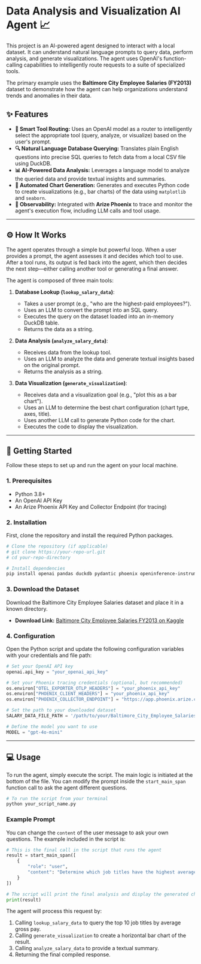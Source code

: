 

# Data Analysis and Visualization AI Agent 📈

This project is an AI-powered agent designed to interact with a local dataset. It can understand natural language prompts to query data, perform analysis, and generate visualizations. The agent uses OpenAI's function-calling capabilities to intelligently route requests to a suite of specialized tools.

The primary example uses the **Baltimore City Employee Salaries (FY2013)** dataset to demonstrate how the agent can help organizations understand trends and anomalies in their data.

## ✨ Features

  * **🤖 Smart Tool Routing:** Uses an OpenAI model as a router to intelligently select the appropriate tool (query, analyze, or visualize) based on the user's prompt.
  * **🔍 Natural Language Database Querying:** Translates plain English questions into precise SQL queries to fetch data from a local CSV file using DuckDB.
  * **📊 AI-Powered Data Analysis:** Leverages a language model to analyze the queried data and provide textual insights and summaries.
  * **🎨 Automated Chart Generation:** Generates and executes Python code to create visualizations (e.g., bar charts) of the data using `matplotlib` and `seaborn`.
  * **🔬 Observability:** Integrated with **Arize Phoenix** to trace and monitor the agent's execution flow, including LLM calls and tool usage.

-----

## ⚙️ How It Works

The agent operates through a simple but powerful loop. When a user provides a prompt, the agent assesses it and decides which tool to use. After a tool runs, its output is fed back into the agent, which then decides the next step—either calling another tool or generating a final answer.

The agent is composed of three main tools:

1.  **Database Lookup (`lookup_salary_data`)**:

      * Takes a user prompt (e.g., "who are the highest-paid employees?").
      * Uses an LLM to convert the prompt into an SQL query.
      * Executes the query on the dataset loaded into an in-memory DuckDB table.
      * Returns the data as a string.

2.  **Data Analysis (`analyze_salary_data`)**:

      * Receives data from the lookup tool.
      * Uses an LLM to analyze the data and generate textual insights based on the original prompt.
      * Returns the analysis as a string.

3.  **Data Visualization (`generate_visualization`)**:

      * Receives data and a visualization goal (e.g., "plot this as a bar chart").
      * Uses an LLM to determine the best chart configuration (chart type, axes, title).
      * Uses another LLM call to generate Python code for the chart.
      * Executes the code to display the visualization.

-----

## 🚀 Getting Started

Follow these steps to set up and run the agent on your local machine.

### 1\. Prerequisites

  * Python 3.8+
  * An OpenAI API Key
  * An Arize Phoenix API Key and Collector Endpoint (for tracing)

### 2\. Installation

First, clone the repository and install the required Python packages.

```bash
# Clone the repository (if applicable)
# git clone https://your-repo-url.git
# cd your-repo-directory

# Install dependencies
pip install openai pandas duckdb pydantic phoenix openinference-instrumentation-openai opentelemetry-sdk seaborn matplotlib
```

### 3\. Download the Dataset

Download the Baltimore City Employee Salaries dataset and place it in a known directory.

  * **Download Link:** [Baltimore City Employee Salaries FY2013 on Kaggle](https://www.google.com/search?q=https://www.kaggle.com/datasets/datasciencedon/data-science-salaries)

### 4\. Configuration

Open the Python script and update the following configuration variables with your credentials and file path:

```python
# Set your OpenAI API key
openai.api_key = "your_openai_api_key"

# Set your Phoenix tracing credentials (optional, but recommended)
os.environ["OTEL_EXPORTER_OTLP_HEADERS"] = "your_phoenix_api_key"
os.environ["PHOENIX_CLIENT_HEADERS"] = "your_phoenix_api_key"
os.environ["PHOENIX_COLLECTOR_ENDPOINT"] = "https://app.phoenix.arize.com"

# Set the path to your downloaded dataset
SALARY_DATA_FILE_PATH = '/path/to/your/Baltimore_City_Employee_Salaries_FY2013.csv'

# Define the model you want to use
MODEL = "gpt-4o-mini"
```

-----

## 💻 Usage

To run the agent, simply execute the script. The main logic is initiated at the bottom of the file. You can modify the prompt inside the `start_main_span` function call to ask the agent different questions.

```python
# To run the script from your terminal
python your_script_name.py
```

### Example Prompt

You can change the `content` of the user message to ask your own questions. The example included in the script is:

```python
# This is the final call in the script that runs the agent
result = start_main_span([
    {
        "role": "user",
        "content": "Determine which job titles have the highest average Gross value in the given dataset and provide top 10 ranks overview and plot them as horizontal bar graph using seaborn."
    }
])

# The script will print the final analysis and display the generated chart
print(result)
```

The agent will process this request by:

1.  Calling `lookup_salary_data` to query the top 10 job titles by average gross pay.
2.  Calling `generate_visualization` to create a horizontal bar chart of the result.
3.  Calling `analyze_salary_data` to provide a textual summary.
4.  Returning the final compiled response.
